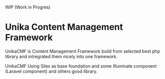 WIP (Work in Progres)

Unika Content Management Framework
====================================

UnikaCMF is Content Management Framework build from selected best php library and intregrated them nicely into one framework.

UnikaCMF Using Silex as base foundation and some Illuminate component (Laravel component) and others good library.